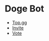 # Doge Bot
- [Top.gg](https://top.gg/bot/741412043411816488)
- [Invite](https://top.gg/bot/741412043411816488/invite)
- [Vote](https://top.gg/bot/741412043411816488/vote)